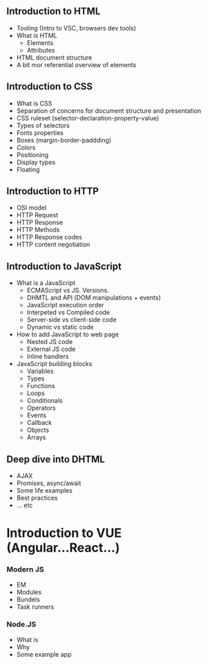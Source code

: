 ## Introduction to HTML
- Tooling (Intro to VSC, browsers dev tools)
- What is  HTML
  - Elements
  - Attributes
- HTML document structure
- A bit mor referential overview of elements

## Introduction to CSS
- What is CSS
- Separation of concerns for document structure and presentation
- CSS ruleset (selector-declaration-property-value)
- Types of selectors
- Fonts properties
- Boxes (margin-border-paddding)
- Colors
- Positioning
- Display types
- Floating


## Introduction to HTTP
- OSI model
- HTTP Request
- HTTP Response
- HTTP Methods
- HTTP Response codes
- HTTP content negotiation

## Introduction to JavaScript
- What is a JavaScript
  - ECMAScript vs JS. Versions.
  - DHMTL and API (DOM manipulations + events)
  - JavaScript execution order
  - Interpeted vs Compiled code
  - Server-side vs client-side code
  - Dynamic vs static code
- How to add JavaScript to web page
  - Nested JS code
  - External JS code
  - Inline handlers
- JavaScript building blocks
  - Variables
  - Types
  - Functions 
  - Loops
  - Conditionals
  - Operators
  - Events
  - Callback
  - Objects
  - Arrays

## Deep dive into DHTML
- AJAX
- Promises, async/await
- Some life examples
- Best practices
- ... etc

# Introduction to VUE (Angular...React...)
### Modern JS
- EM
- Modules
- Bundels
- Task runners
### Node.JS
- What is
- Why
- Some example app



